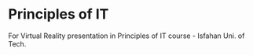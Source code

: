 # Principles of IT
For Virtual Reality presentation in Principles of IT course - Isfahan Uni. of Tech.
